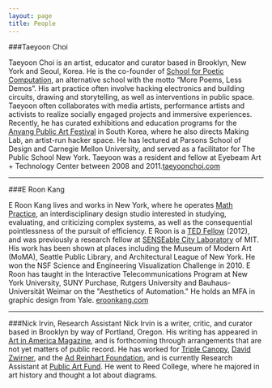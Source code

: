 ```yaml
---
layout: page
title: People
---
```


###Taeyoon Choi

Taeyoon Choi is an artist, educator and curator based in Brooklyn, New York and Seoul, Korea. He is the co-founder of [School for Poetic Computation](http://sfpc.io/), an alternative school with the motto “More Poems, Less Demos”. His art practice often involve hacking electronics and building circuits, drawing and storytelling, as well as interventions in public space. Taeyoon often collaborates with media artists, performance artists and activists to realize socially engaged projects and immersive experiences. Recently, he has curated exhibitions and education programs for the [Anyang Public Art Festival](http://apap.or.kr/en/intro) in South Korea, where he also directs Making Lab, an artist-run hacker space. He has lectured at Parsons School of Design and Carnegie Mellon University, and served as a facilitator for The Public School New York. Taeyoon was a resident and fellow at Eyebeam Art + Technology Center between 2008 and 2011.[taeyoonchoi.com](http://taeyoonchoi.com)

---

###E Roon Kang

E Roon Kang lives and works in New York, where he operates [Math Practice](http://math-practice.org/), an interdisciplinary design studio interested in studying, evaluating, and criticizing complex systems, as well as the consequential pointlessness of the pursuit of efficiency. E Roon is a [TED Fellow](http://www.ted.com/pages/667) (2012), and was previously a research fellow at [SENSEable City Laboratory](http://senseable.mit.edu/) of MIT. His work has been shown at places including the Museum of Modern Art (MoMA), Seattle Public Library, and Architectural League of New York. He won the NSF Science and Engineering Visualization Challenge in 2010. E Roon has taught in the Interactive Telecommunications Program at New York University, SUNY Purchase, Rutgers University and Bauhaus-Universität Weimar on the "Aesthetics of Automation." He holds an MFA in graphic design from Yale.
[eroonkang.com](http://eroonkang.com)

---

###Nick Irvin, Research Assistant
Nick Irvin is a writer, critic, and curator based in Brooklyn by way of Portland, Oregon. His writing has appeared in [Art in America Magazine](http://www.artinamericamagazine.com/), and is forthcoming through arrangements that are not yet matters of public record. He has worked for [Triple Canopy](http://www.canopycanopycanopy.com), [David Zwirner](http://www.davidzwirner.com), and the [Ad Reinhart Foundation](http://adreinhardt.org), and is currently Research Assistant at [Public Art Fund](http://http://www.publicartfund.org/). He went to Reed College, where he majored in art history and thought a lot about diagrams.
